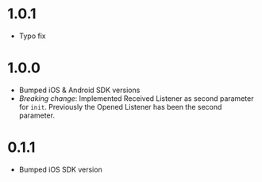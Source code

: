 # 1.0.1

* Typo fix

# 1.0.0

* Bumped iOS & Android SDK versions
* *Breaking change*: Implemented Received Listener as second parameter for `init`. Previously the Opened Listener has been the second parameter.

# 0.1.1

* Bumped iOS SDK version
